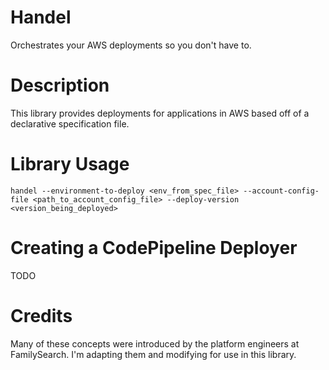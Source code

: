 # Handel
Orchestrates your AWS deployments so you don't have to.

# Description
This library provides deployments for applications in AWS based off of a declarative specification file.

# Library Usage
```
handel --environment-to-deploy <env_from_spec_file> --account-config-file <path_to_account_config_file> --deploy-version <version_being_deployed>
```

# Creating a CodePipeline Deployer
TODO

# Credits
Many of these concepts were introduced by the platform engineers at FamilySearch. I'm adapting them and modifying for use in this library.
